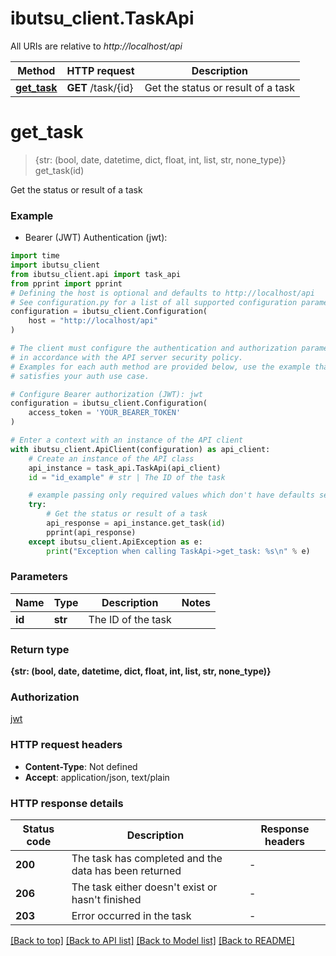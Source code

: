 # ibutsu_client.TaskApi

All URIs are relative to *http://localhost/api*

Method | HTTP request | Description
------------- | ------------- | -------------
[**get_task**](TaskApi.md#get_task) | **GET** /task/{id} | Get the status or result of a task


# **get_task**
> {str: (bool, date, datetime, dict, float, int, list, str, none_type)} get_task(id)

Get the status or result of a task

### Example

* Bearer (JWT) Authentication (jwt):

```python
import time
import ibutsu_client
from ibutsu_client.api import task_api
from pprint import pprint
# Defining the host is optional and defaults to http://localhost/api
# See configuration.py for a list of all supported configuration parameters.
configuration = ibutsu_client.Configuration(
    host = "http://localhost/api"
)

# The client must configure the authentication and authorization parameters
# in accordance with the API server security policy.
# Examples for each auth method are provided below, use the example that
# satisfies your auth use case.

# Configure Bearer authorization (JWT): jwt
configuration = ibutsu_client.Configuration(
    access_token = 'YOUR_BEARER_TOKEN'
)

# Enter a context with an instance of the API client
with ibutsu_client.ApiClient(configuration) as api_client:
    # Create an instance of the API class
    api_instance = task_api.TaskApi(api_client)
    id = "id_example" # str | The ID of the task

    # example passing only required values which don't have defaults set
    try:
        # Get the status or result of a task
        api_response = api_instance.get_task(id)
        pprint(api_response)
    except ibutsu_client.ApiException as e:
        print("Exception when calling TaskApi->get_task: %s\n" % e)
```


### Parameters

Name | Type | Description  | Notes
------------- | ------------- | ------------- | -------------
 **id** | **str**| The ID of the task |

### Return type

**{str: (bool, date, datetime, dict, float, int, list, str, none_type)}**

### Authorization

[jwt](../README.md#jwt)

### HTTP request headers

 - **Content-Type**: Not defined
 - **Accept**: application/json, text/plain


### HTTP response details

| Status code | Description | Response headers |
|-------------|-------------|------------------|
**200** | The task has completed and the data has been returned |  -  |
**206** | The task either doesn&#39;t exist or hasn&#39;t finished |  -  |
**203** | Error occurred in the task |  -  |

[[Back to top]](#) [[Back to API list]](../README.md#documentation-for-api-endpoints) [[Back to Model list]](../README.md#documentation-for-models) [[Back to README]](../README.md)

